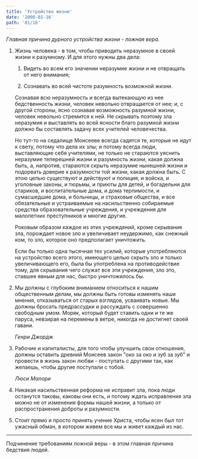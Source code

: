 ```yaml
---
title: 'Устройство жизни'
date: '2000-01-16'
path: '01/16'
---
```


*Главная причина дурного устройства жизни - ложная вера.*

1.
    Жизнь человека - в том, чтобы приводить неразумное в своей жизни к разумному. И для этого нужны два дела:

    1) Видеть во всем его значении неразумие жизни и не отвращать от него внимания;

    2) Сознавать во всей чистоте разумность возможной жизни.

    Сознавая всю неразумность и всегда вытекающую из нее бедственность жизни, человек невольно отвращается от нее; и, с другой стороны, ясно сознавая возможность разумной жизни, человек невольно стремится к ней. Не скрывать поэтому зла неразумия и выставлять во всей ясности благо разумной жизни должно бы составлять задачу всех учителей человечества.

    Но тут-то на седалище Моисееве всегда садятся те, которые не идут к свету, потому что дела их злы; и потому всегда люди, выставляющие себя учителями, не только не стараются уяснить неразумие теперешней жизни и разумность жизни, какая должна быть, а, напротив, стараются скрыть неразумие нынешней жизни и подорвать доверие к разумности той жизни, какая должна быть. С этою целью существуют и действуют и полиция, и войска, и уголовные законы, и тюрьмы, и приюты для детей, и богадельни для стариков, и воспитательные дома, и дома терпимости, и сумасшедшие дома, и больницы, и страховые общества, и все обязательные и устраиваемые на насильственно собираемые средства образовательные учреждения, и учреждения для малолетних преступников и многие другие.

    Роковым образом каждое из этих учреждений, кроме скрывания зла, порождает новое зло и увеличивает неудержимо, как снежный ком, то зло, которое оно предполагает уничтожить.

    Если бы только одна тысячная тех усилий, которые употребляются на устройство всего этого, имеющего целью скрыть зло и только увеличивающего его, была бы употреблена на противодействие тому, для скрывания чего служат все эти учреждения, зло это, ставшее явным для нас, быстро уничтожилось бы.

2.
    Мы должны с глубоким вниманием относиться к нашим общественным делам, мы должны быть готовы изменять наши мнения, отказываться от старых взглядов, усваивать новые. Мы должны бросать предрассудки и рассуждать с совершенно свободным умом. Моряк, который будет ставить одни и те же паруса, невзирая на перемены в ветре, никогда не достигнет своей гавани.

    *Генри Джордж*

3.
    Рабочие и капиталисты, для того чтобы улучшить свои отношения, должны оставить древний Моисеев закон "око за око и зуб за зуб" и провести в жизнь закон любви - поступать с другими так, как желаешь, чтобы другие поступали с тобой.

    *Люси Малори*

4.
    Никакая насильственная реформа не исправит зла, пока люди останутся таковы, каковы они есть, и потому ждать исправления зла можно не от изменения формы нашей жизни, а только от распространения доброты и разумности.

5.
    Стоит прямо и просто принять учение Христа, чтобы ясен был тот ужасный обман, в котором живем все мы и живет каждый из нас.

---

Подчинение требованиям ложной веры - в этом главная причина бедствия людей.
